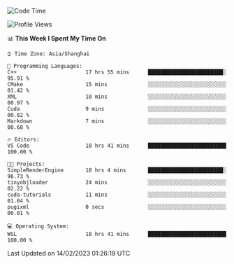 <!--START_SECTION:waka-->
![Code Time](http://img.shields.io/badge/Code%20Time-640%20hrs%2012%20mins-blue)

![Profile Views](http://img.shields.io/badge/Profile%20Views-2-blue)

📊 **This Week I Spent My Time On** 

```text
⌚︎ Time Zone: Asia/Shanghai

💬 Programming Languages: 
C++                      17 hrs 55 mins      ████████████████████████░   95.91 % 
CMake                    15 mins             ░░░░░░░░░░░░░░░░░░░░░░░░░   01.42 % 
XML                      10 mins             ░░░░░░░░░░░░░░░░░░░░░░░░░   00.97 % 
Cuda                     9 mins              ░░░░░░░░░░░░░░░░░░░░░░░░░   00.82 % 
Markdown                 7 mins              ░░░░░░░░░░░░░░░░░░░░░░░░░   00.68 % 

🔥 Editors: 
VS Code                  18 hrs 41 mins      █████████████████████████   100.00 % 

🐱‍💻 Projects: 
SimpleRenderEngine       18 hrs 4 mins       ████████████████████████░   96.73 % 
tinyobjloader            24 mins             ░░░░░░░░░░░░░░░░░░░░░░░░░   02.22 % 
cuda-tutorials           11 mins             ░░░░░░░░░░░░░░░░░░░░░░░░░   01.04 % 
pugixml                  0 secs              ░░░░░░░░░░░░░░░░░░░░░░░░░   00.01 % 

💻 Operating System: 
WSL                      18 hrs 41 mins      █████████████████████████   100.00 % 

```


 Last Updated on 14/02/2023 01:26:19 UTC
<!--END_SECTION:waka-->